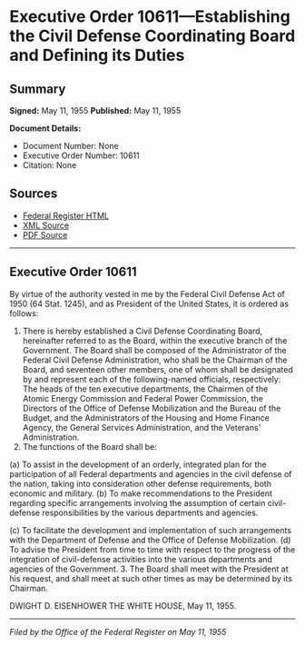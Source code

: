 # Executive Order 10611—Establishing the Civil Defense Coordinating Board and Defining its Duties

## Summary

**Signed:** May 11, 1955
**Published:** May 11, 1955

**Document Details:**
- Document Number: None
- Executive Order Number: 10611
- Citation: None

## Sources
- [Federal Register HTML](https://www.presidency.ucsb.edu/documents/executive-order-10611-establishing-the-civil-defense-coordinating-board-and-defining-its)
- [XML Source](None)
- [PDF Source](None)

---

## Executive Order 10611

By virtue of the authority vested in me by the Federal Civil Defense Act of 1950 (64 Stat. 1245), and as President of the United States, it is ordered as follows:
1. There is hereby established a Civil Defense Coordinating Board, hereinafter referred to as the Board, within the executive branch of the Government. The Board shall be composed of the Administrator of the Federal Civil Defense Administration, who shall be the Chairman of the Board, and seventeen other members, one of whom shall be designated by and represent each of the following-named officials, respectively:
The heads of the ten executive departments, the Chairmen of the Atomic Energy Commission and Federal Power Commission, the Directors of the Office of Defense Mobilization and the Bureau of the Budget, and the Administrators of the Housing and Home Finance Agency, the General Services Administration, and the Veterans' Administration.
2. The functions of the Board shall be:

(a) To assist in the development of an orderly, integrated plan for the participation of all Federal departments and agencies in the civil defense of the nation, taking into consideration other defense requirements, both economic and military.
(b) To make recommendations to the President regarding specific arrangements involving the assumption of certain civil-defense responsibilities by the various departments and agencies.

(c) To facilitate the development and implementation of such arrangements with the Department of Defense and the Office of Defense Mobilization.
(d) To advise the President from time to time with respect to the progress of the integration of civil-defense activities into the various departments and agencies of the Government.
3. The Board shall meet with the President at his request, and shall meet at such other times as may be determined by its Chairman.

DWIGHT D. EISENHOWER
THE WHITE HOUSE,
May 11, 1955.

---

*Filed by the Office of the Federal Register on May 11, 1955*

